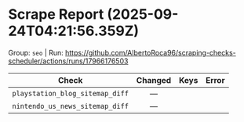 # Scrape Report (2025-09-24T04:21:56.359Z)

Group: `seo`  |  Run: https://github.com/AlbertoRoca96/scraping-checks-scheduler/actions/runs/17966176503

| Check | Changed | Keys | Error |
|---|:---:|:--|:--|
| `playstation_blog_sitemap_diff` | — |  |  |
| `nintendo_us_news_sitemap_diff` | — |  |  |
